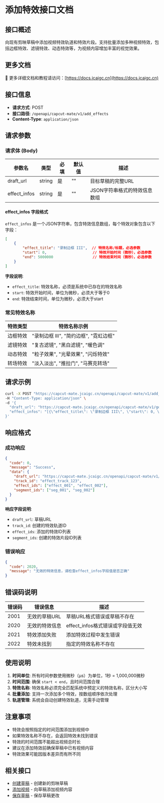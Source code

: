 # 添加特效接口文档

## 接口概述
向现有剪映草稿中添加视频特效轨道和特效片段。支持批量添加多种视频特效，包括边框特效、滤镜特效、动态特效等，为视频内容增加丰富的视觉效果。

## 更多文档

📖 更多详细文档和教程请访问：[https://docs.jcaigc.cn](https://docs.jcaigc.cn)

## 接口信息
- **请求方式**: POST
- **接口路径**: `/openapi/capcut-mate/v1/add_effects`
- **Content-Type**: `application/json`

## 请求参数

### 请求体 (Body)

| 参数名 | 类型 | 必填 | 默认值 | 描述 |
|--------|------|------|--------|------|
| draft_url | string | 是 | "" | 目标草稿的完整URL |
| effect_infos | string | 是 | "" | JSON字符串格式的特效信息数组 |

#### effect_infos 字段格式

`effect_infos` 是一个JSON字符串，包含特效信息数组，每个特效对象包含以下字段：

```json
[
    {
        "effect_title": "录制边框 III",  // 特效名称/标题，必选参数
        "start": 0,                     // 特效开始时间（微秒），必选参数  
        "end": 5000000                  // 特效结束时间（微秒），必选参数
    }
]
```

**字段说明**:
- `effect_title`: 特效名称，必须是系统中已存在的特效名称
- `start`: 特效开始时间，单位为微秒，必须大于等于0
- `end`: 特效结束时间，单位为微秒，必须大于start

### 常见特效名称

| 特效类型 | 特效名称示例 |
|----------|--------------|
| 边框特效 | "录制边框 III", "简约边框", "霓虹边框" |
| 滤镜特效 | "复古滤镜", "黑白滤镜", "暖色调" |
| 动态特效 | "粒子效果", "光晕效果", "闪烁特效" |
| 转场特效 | "淡入淡出", "推拉门", "马赛克转场" |

## 请求示例

```bash
curl -X POST "https://capcut-mate.jcaigc.cn/openapi/capcut-mate/v1/add_effects" \
-H "Content-Type: application/json" \
-d '{
  "draft_url": "https://capcut-mate.jcaigc.cn/openapi/capcut-mate/v1/get_draft?draft_id=2025092811473036584258",
  "effect_infos": "[{\"effect_title\": \"录制边框 III\", \"start\": 0, \"end\": 5000000}, {\"effect_title\": \"复古滤镜\", \"start\": 2000000, \"end\": 7000000}]"
}'
```

## 响应格式

### 成功响应

```json
{
  "code": 0,
  "message": "Success",
  "data": {
    "draft_url": "https://capcut-mate.jcaigc.cn/openapi/capcut-mate/v1/get_draft?draft_id=2025092811473036584258",
    "track_id": "effect_track_123",
    "effect_ids": ["effect_001", "effect_002"],
    "segment_ids": ["seg_001", "seg_002"]
  }
}
```

**响应字段说明**:
- `draft_url`: 草稿URL
- `track_id`: 创建的特效轨道ID
- `effect_ids`: 添加的特效ID列表
- `segment_ids`: 创建的特效片段ID列表

### 错误响应

```json
{
  "code": 2020,
  "message": "无效的特效信息，请检查effect_infos字段值是否正确"
}
```

## 错误码说明

| 错误码 | 错误信息 | 描述 |
|--------|----------|------|
| 2001 | 无效的草稿URL | 草稿URL格式错误或草稿不存在 |
| 2020 | 无效的特效信息 | effect_infos格式错误或字段值无效 |
| 2021 | 特效添加失败 | 添加特效过程中发生错误 |
| 2022 | 特效未找到 | 指定的特效名称不存在 |

## 使用说明

1. **时间单位**: 所有时间参数使用微秒（μs）为单位，1秒 = 1,000,000微秒
2. **时间范围**: 确保 `start < end`，且时间范围合理
3. **特效名称**: 特效名称必须完全匹配系统中预定义的特效名称，区分大小写
4. **批量添加**: 支持一次添加多个特效，按数组顺序依次处理
5. **轨道管理**: 系统会自动创建特效轨道，无需手动管理

## 注意事项

- 特效会按照指定的时间范围添加到视频中
- 如果特效名称不存在，会返回特效未找到错误
- 特效的时间范围不能超出视频总时长
- 建议在添加特效前确保草稿中已有视频内容
- 特效效果可能因版本差异而有所不同

## 相关接口

- [创建草稿](./create_draft.md) - 创建新的剪映草稿
- [添加视频](./add_videos.md) - 向草稿添加视频内容
- [保存草稿](./save_draft.md) - 保存草稿更改